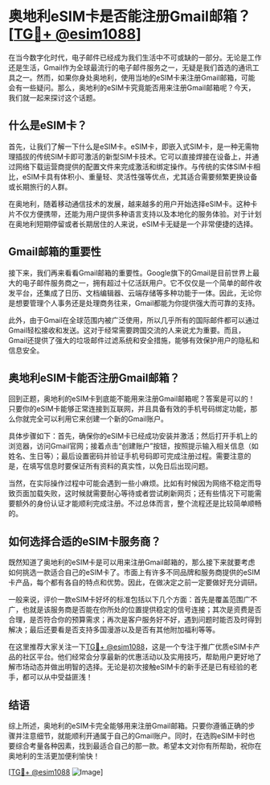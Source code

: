 # 奥地利eSIM卡是否能注册Gmail邮箱？[[TG💪+ @esim1088](https://t.me/s/esim1088)]

在当今数字化时代，电子邮件已经成为我们生活中不可或缺的一部分。无论是工作还是生活，Gmail作为全球最流行的电子邮件服务之一，无疑是我们首选的通讯工具之一。然而，如果你身处奥地利，使用当地的eSIM卡来注册Gmail邮箱，可能会有一些疑问。那么，奥地利的eSIM卡究竟能否用来注册Gmail邮箱呢？今天，我们就一起来探讨这个话题。

## 什么是eSIM卡？

首先，让我们了解一下什么是eSIM卡。eSIM卡，即嵌入式SIM卡，是一种无需物理插拔的传统SIM卡即可激活的新型SIM卡技术。它可以直接焊接在设备上，并通过网络下载运营商提供的配置文件来完成激活和绑定操作。与传统的实体SIM卡相比，eSIM卡具有体积小、重量轻、灵活性强等优点，尤其适合需要频繁更换设备或长期旅行的人群。

在奥地利，随着移动通信技术的发展，越来越多的用户开始选择eSIM卡。这种卡片不仅方便携带，还能为用户提供多种语言支持以及本地化的服务体验。对于计划在奥地利短期停留或者长期居住的人来说，eSIM卡无疑是一个非常便捷的选择。

## Gmail邮箱的重要性

接下来，我们再来看看Gmail邮箱的重要性。Google旗下的Gmail是目前世界上最大的电子邮件服务商之一，拥有超过十亿活跃用户。它不仅仅是一个简单的邮件收发平台，还集成了日历、文档编辑器、云端存储等多种功能于一体。因此，无论你是想要管理个人事务还是处理商务往来，Gmail都能为你提供强大而可靠的支持。

此外，由于Gmail在全球范围内被广泛使用，所以几乎所有的国际邮件都可以通过Gmail轻松接收和发送。这对于经常需要跨国交流的人来说尤为重要。而且，Gmail还提供了强大的垃圾邮件过滤系统和安全措施，能够有效保护用户的隐私和信息安全。

## 奥地利eSIM卡能否注册Gmail邮箱？

回到正题，奥地利的eSIM卡到底能不能用来注册Gmail邮箱呢？答案是可以的！只要你的eSIM卡能够正常连接到互联网，并且具备有效的手机号码绑定功能，那么你就完全可以利用它来创建一个新的Gmail账户。

具体步骤如下：首先，确保你的eSIM卡已经成功安装并激活；然后打开手机上的浏览器，访问Gmail官网；接着点击“创建账户”按钮，按照提示输入相关信息（如姓名、生日等）；最后设置密码并验证手机号码即可完成注册过程。需要注意的是，在填写信息时要保证所有资料的真实性，以免日后出现问题。

当然，在实际操作过程中可能会遇到一些小麻烦。比如有时候因为网络不稳定而导致页面加载失败，这时候就需要耐心等待或者尝试刷新网页；还有些情况下可能需要额外的身份认证才能顺利完成注册。不过总体而言，整个流程还是比较简单顺畅的。

## 如何选择合适的eSIM卡服务商？

既然知道了奥地利的eSIM卡是可以用来注册Gmail邮箱的，那么接下来就要考虑如何挑选一款适合自己的eSIM卡了。市面上有许多不同品牌和服务商提供的eSIM卡产品，每个都有各自的特点和优势。因此，在做决定之前一定要做好充分调研。

一般来说，评价一款eSIM卡好坏的标准包括以下几个方面：首先是覆盖范围广不广，也就是该服务商是否能在你所处的位置提供稳定的信号连接；其次是资费是否合理，是否符合你的预算需求；再次是客户服务好不好，遇到问题时能否及时得到解决；最后还要看是否支持多国漫游以及是否有其他附加福利等等。

在这里推荐大家关注一下[TG💪+ @esim1088](https://t.me/s/esim1088)，这是一个专注于推广优质eSIM卡产品的社区平台。他们经常会分享最新的优惠活动以及实用技巧，帮助用户更好地了解市场动态并做出明智的选择。无论是初次接触eSIM卡的新手还是已有经验的老手，都可以从中受益匪浅！

## 结语

综上所述，奥地利的eSIM卡完全能够用来注册Gmail邮箱。只要你遵循正确的步骤并注意细节，就能顺利开通属于自己的Gmail账户。同时，在选购eSIM卡时也要综合考量各种因素，找到最适合自己的那一款。希望本文对你有所帮助，祝你在奥地利的生活更加便利愉快！

[[TG💪+ @esim1088](https://t.me/s/esim1088) ![Image](https://i.postimg.cc/4NQfJmqS/Snipaste-2025-05-13-00-14-12.png)]